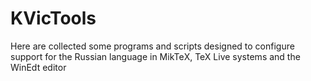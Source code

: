 # KVicTools
Here are collected some programs and scripts designed to configure support for the Russian language in MikTeХ, TeX Live systems and the WinEdt editor
